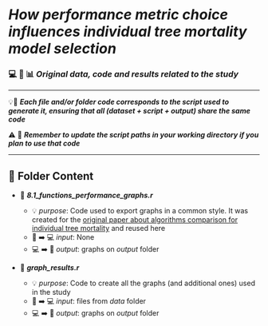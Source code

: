 # ***How performance metric choice influences individual tree mortality model selection***

### :computer: :floppy_disk: :bar_chart: *Original data, code and results related to the study*

---

:bulb::brain: ***Each file and/or folder code corresponds to the script used to generate it, ensuring that all (dataset + script + output) share the same code***

:warning: :scroll: ***Remember to update the script paths in your working directory if you plan to use that code***

---

## :file_folder: Folder Content

- :scroll: ***8.1_functions_performance_graphs.r***
  	- :bulb: *purpose*: 
  Code used to export graphs in a common style. It was created for the [original paper about algorithms comparison for individual tree mortality](https://github.com/aitorvv/ML_individual_tree_mortality) and reused here
	- :floppy_disk: :arrow_right: :computer: *input*: 
  None
	- :computer: :arrow_right: :floppy_disk: *output*: 
  graphs on *output* folder

- :scroll: ***graph_results.r***
  	- :bulb: *purpose*: 
  Code to create all the graphs (and additional ones) used in the study
	- :floppy_disk: :arrow_right: :computer: *input*: 
  files from *data* folder
	- :computer: :arrow_right: :floppy_disk: *output*: 
    graphs on *output* folder  
